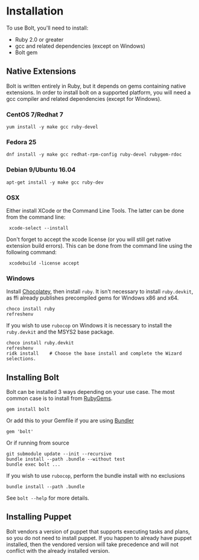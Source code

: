 # Installation

To use Bolt, you'll need to install:

* Ruby 2.0 or greater
* gcc and related dependencies (except on Windows)
* Bolt gem

## Native Extensions

Bolt is written entirely in Ruby, but it depends on gems containing native
extensions. In order to install bolt on a supported platform, you will need a
gcc compiler and related dependencies (except for Windows).

### CentOS 7/Redhat 7

    yum install -y make gcc ruby-devel

### Fedora 25

    dnf install -y make gcc redhat-rpm-config ruby-devel rubygem-rdoc

### Debian 9/Ubuntu 16.04

    apt-get install -y make gcc ruby-dev

### OSX

Either install XCode or the Command Line Tools. The latter can be done from the command line:

     xcode-select --install
     
Don't forget to accept the xcode license (or you will still get native extension build errors). This can be done from the command line using the following command:
     
     xcodebuild -license accept

### Windows

Install [Chocolatey](https://chocolatey.org/install), then install `ruby`. It isn't necessary
to install `ruby.devkit`, as ffi already publishes precompiled gems for Windows x86 and x64.

    choco install ruby
    refreshenv

If you wish to use `rubocop` on Windows it is necessary to install the `ruby.devkit` and the
MSYS2 base package.

    choco install ruby.devkit
    refreshenv
    ridk install    # Choose the base install and complete the Wizard selections.

## Installing Bolt

Bolt can be installed 3 ways depending on your use case. The most common case is
to install from [RubyGems](https://rubygems.org).

    gem install bolt

Or add this to your Gemfile if you are using [Bundler](https://bundler.io)

    gem 'bolt'

Or if running from source

    git submodule update --init --recursive
    bundle install --path .bundle --without test
    bundle exec bolt ...

If you wish to use `rubocop`, perform the bundle install with no exclusions

    bundle install --path .bundle

See `bolt --help` for more details.

## Installing Puppet

Bolt vendors a version of puppet that supports executing tasks and plans, so you do not need
to install puppet. If you happen to already have puppet installed, then the vendored version
will take precedence and will not conflict with the already installed version.
